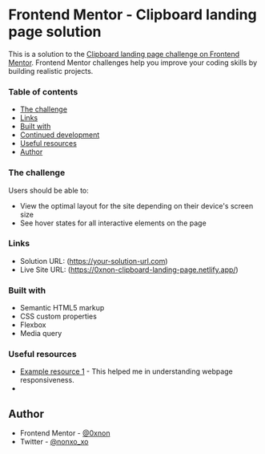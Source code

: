 # Frontend Mentor - Clipboard landing page solution

This is a solution to the [Clipboard landing page challenge on Frontend Mentor](https://www.frontendmentor.io/challenges/clipboard-landing-page-5cc9bccd6c4c91111378ecb9). Frontend Mentor challenges help you improve your coding skills by building realistic projects. 

### Table of contents

  - [The challenge](#the-challenge)
  - [Links](#links)
  - [Built with](#built-with)
  - [Continued development](#continued-development)
  - [Useful resources](#useful-resources)
  - [Author](#author)



### The challenge

Users should be able to:

- View the optimal layout for the site depending on their device's screen size
- See hover states for all interactive elements on the page

### Links

- Solution URL: (https://your-solution-url.com)
- Live Site URL: (https://0xnon-clipboard-landing-page.netlify.app/)

### Built with

- Semantic HTML5 markup
- CSS custom properties
- Flexbox
- Media query

### Useful resources

- [Example resource 1](https://www.theodinproject.com/paths/full-stack-javascript/courses/advanced-html-and-css#responsive-design) - This helped me in understanding webpage responsiveness.
- 

## Author

- Frontend Mentor - [@0xnon](https://www.frontendmentor.io/profile/0xnon)
- Twitter - [@nonxo_xo](https://www.twitter.com/nonxo_xo)

